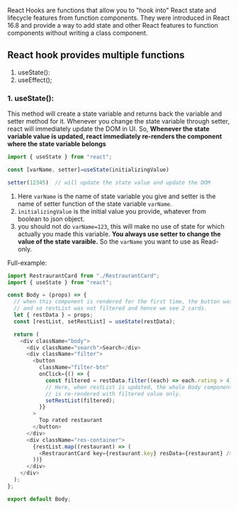React Hooks are functions that allow you to "hook into" React state and lifecycle features from function components. They were introduced in React 16.8 and provide a way to add state and other React features to function components without writing a class component.
## React hook provides multiple functions
1. useState():
2. useEffect();
### 1. useState():
This method will create a state variable and returns back the variable and setter method for it. Whenever you change the state variable through setter, react will immediately update the DOM in UI. So,
**Whenever the state variable value is updated, react immediately re-renders the component where the state variable belongs**

```js
import { useState } from "react";

const [varName, setter]=useState(initializingValue)

setter(12345)  // will update the state value and update the DOM
```
1. Here `varName` is the name of state variable you give and setter is the name of setter function of the state variable `varName`.
2. `initializingValue` is the initial value you provide, whatever from boolean to json object.
3. you should not do `varName=123`, this will make no use of state for which actually you made this variable. **You always use setter to change the value of the state varaible.** So the `varName` you want to use as Read-only.

Full-example:
```js
import RestraurantCard from "./RestraurantCard";
import { useState } from "react";

const Body = (props) => {
  // when this component is rendered for the first time, the button was not clicked
  // and so restList was not filtered and hence we see 2 cards.
  let { restData } = props;
  const [restList, setRestList] = useState(restData);

  return (
    <div className="body">
      <div className="search">Search</div>
      <div className="filter">
        <button
          className="filter-btn"
          onClick={() => {
            const filtered = restData.filter((each) => each.rating > 4);
            // Here, when restList is updated, the whole Body component
            // is re-rendered with filtered value only.
            setRestList(filtered);
          }}
        >
          Top rated restaurant
        </button>
      </div>
      <div className="res-container">
        {restList.map((restaurant) => (
          <RestraurantCard key={restaurant.key} resData={restaurant} />
        ))}
      </div>
    </div>
  );
};

export default Body;

```
